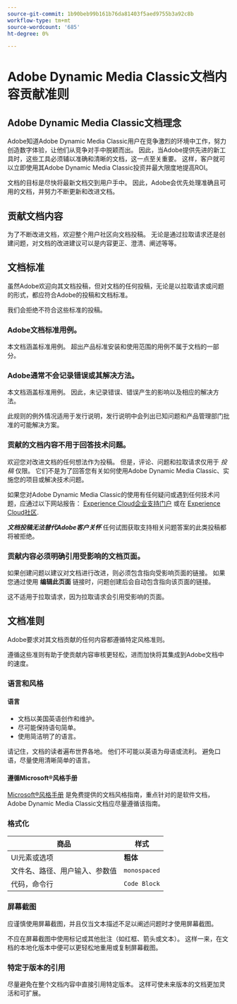 ```yaml
---
source-git-commit: 1b90beb99b161b76da81403f5aed9755b3a92c8b
workflow-type: tm+mt
source-wordcount: '685'
ht-degree: 0%

---
```

# Adobe Dynamic Media Classic文档内容贡献准则

## Adobe Dynamic Media Classic文档理念

Adobe知道Adobe Dynamic Media Classic用户在竞争激烈的环境中工作，努力创造数字体验，让他们从竞争对手中脱颖而出。 因此，当Adobe提供先进的新工具时，这些工具必须辅以准确和清晰的文档，这一点至关重要。 这样，客户就可以立即使用其Adobe Dynamic Media Classic投资并最大限度地提高ROI。

文档的目标是尽快将最新文档交到用户手中。 因此，Adobe会优先处理准确且可用的文档，并努力不断更新和改进文档。

## 贡献文档内容

为了不断改进文档，欢迎整个用户社区向文档投稿。 无论是通过拉取请求还是创建问题，对文档的改进建议可以是内容更正、澄清、阐述等等。

## 文档标准

虽然Adobe欢迎向其文档投稿，但对文档的任何投稿，无论是以拉取请求或问题的形式，都应符合Adobe的投稿和文档标准。

我们会拒绝不符合这些标准的投稿。

### Adobe文档标准用例。

本文档涵盖标准用例。 超出产品标准安装和使用范围的用例不属于文档的一部分。

### Adobe通常不会记录错误或其解决方法。

本文档涵盖标准用例。 因此，未记录错误、错误产生的影响以及相应的解决方法。

此规则的例外情况适用于发行说明，发行说明中会列出已知问题和产品管理部门批准的可能解决方案。

### 贡献的文档内容不用于回答技术问题。

欢迎您对改进文档的任何想法作为投稿。 但是，评论、问题和拉取请求仅用于 *投稿* 仅限。 它们不是为了回答您有关如何使用Adobe Dynamic Media Classic、实施您的项目或解决技术问题。

如果您对Adobe Dynamic Media Classic的使用有任何疑问或遇到任何技术问题，应通过以下网站报告： [Experience Cloud企业支持门户](https://experienceleague.adobe.com/?support-solution=General&amp;support-tab=home#support) 或在 [Experience Cloud社区](https://experienceleaguecommunities.adobe.com/t5/adobe-experience-manager/ct-p/adobe-experience-manager-community).

***文档投稿无法替代Adobe客户关怀*** 任何试图获取支持相关问题答案的此类投稿都将被拒绝。

### 贡献内容必须明确引用受影响的文档页面。

如果创建问题以建议对文档进行改进，则必须包含指向受影响页面的链接。 如果您通过使用 **编辑此页面** 链接时，问题创建后会自动包含指向该页面的链接。

这不适用于拉取请求，因为拉取请求会引用受影响的页面。

## 文档准则

Adobe要求对其文档贡献的任何内容都遵循特定风格准则。

遵循这些准则有助于使贡献内容审核更轻松，进而加快将其集成到Adobe文档中的速度。

### 语言和风格

#### 语言

* 文档以美国英语创作和维护。
* 尽可能保持语句简单。
* 使用简洁明了的语言。

请记住，文档的读者遍布世界各地。 他们不可能以英语为母语或流利。 避免口语，尽量使用清晰简单的语言。

#### 遵循Microsoft®风格手册

[Microsoft®风格手册](https://learn.microsoft.com/en-us/style-guide/welcome/) 是免费提供的文档风格指南，重点针对的是软件文档，Adobe Dynamic Media Classic文档应尽量遵循该指南。

### 格式化

| 商品 | 样式 |
|---|---|
| UI元素或选项 | **粗体** |
| 文件名、路径、用户输入、参数值 | `monospaced` |
| 代码，命令行 | ```Code Block``` |

### 屏幕截图

应谨慎使用屏幕截图，并且仅当文本描述不足以阐述问题时才使用屏幕截图。

不应在屏幕截图中使用标记或其他批注（如红框、箭头或文本）。 这样一来，在文档的本地化版本中便可以更轻松地重用或复制屏幕截图。

### 特定于版本的引用

尽量避免在整个文档内容中直接引用特定版本。 这样可使未来版本的文档更加灵活和可扩展。
